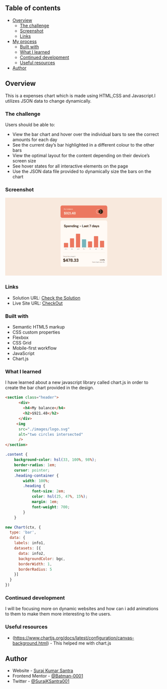 
## Table of contents

- [Overview](#overview)
  - [The challenge](#the-challenge)
  - [Screenshot](#screenshot)
  - [Links](#links)
- [My process](#my-process)
  - [Built with](#built-with)
  - [What I learned](#what-i-learned)
  - [Continued development](#continued-development)
  - [Useful resources](#useful-resources)
- [Author](#author)



## Overview

This is a expenses chart which is made using HTML,CSS and Javascript.I utilizes JSON data to change
dynamically.

### The challenge

Users should be able to:

- View the bar chart and hover over the individual bars to see the correct amounts for each day
- See the current day’s bar highlighted in a different colour to the other bars
- View the optimal layout for the content depending on their device’s screen size
- See hover states for all interactive elements on the page
- Use the JSON data file provided to dynamically size the bars on the chart

### Screenshot

![](./images/FireShot%20Pro%20Webpage%20Capture%20003%20-%20'Frontend%20Mentor%20I%20Expenses%20chart%20component'%20-%20127.0.0.1.png)


### Links

- Solution URL: [Check the Solution](https://github.com/Batman-0001/expenses-chart)
- Live Site URL: [CheckOut](https://batman-0001.github.io/expenses-chart/)



### Built with

- Semantic HTML5 markup
- CSS custom properties
- Flexbox
- CSS Grid
- Mobile-first workflow
- JavaScript
- Chart.js

### What I learned

I have learned about a new javascript library called chart.js in order to create the bar chart
provided in the design.


```html
<section class="header">
      <div>
        <h4>My balance</h4>
        <h2>$921.48</h2>
      </div>
     <img
      src="./images/logo.svg"
      alt="two circles intersected"
      />
</section>
```
```css
.content {
    background-color: hsl(33, 100%, 98%);
    border-radius: 1em;
    cursor: pointer;
    .heading-container {
        width: 100%;
        .heading {
            font-size: 2em;
            color: hsl(25, 47%, 15%);
            margin: 1em;
            font-weight: 700;
        }
    }
```
```js
new Chart(ctx, {
  type: 'bar',
  data: {
    labels: info1,
    datasets: [{
      data: info2,
      backgroundColor: bgc,
      borderWidth: 1,
      borderRadius: 5
    }]
  }
})
```



### Continued development

I will be focusing more on dynamic websites and how can i add animations to them to make them more
interesting to the users.


### Useful resources

- (https://www.chartjs.org/docs/latest/configuration/canvas-background.html) - This helped me with chart.js



## Author

- Website - [Suraj Kumar Santra](https://github.com/Batman-0001)
- Frontend Mentor - [@Batman-0001](https://www.frontendmentor.io/profile/Batman-0001)
- Twitter - [@SurajKSantra001](https://www.twitter.com/SurajKSantra001)


